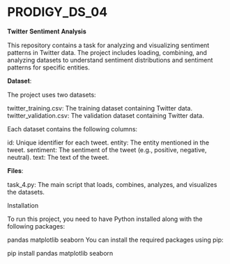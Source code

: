 # PRODIGY_DS_04

𝐓𝐰𝐢𝐭𝐭𝐞𝐫 𝐒𝐞𝐧𝐭𝐢𝐦𝐞𝐧𝐭 𝐀𝐧𝐚𝐥𝐲𝐬𝐢𝐬

This repository contains a task for analyzing and visualizing sentiment patterns in Twitter data. The project includes loading, combining, and analyzing datasets to understand sentiment distributions and sentiment patterns for specific entities.

𝐃𝐚𝐭𝐚𝐬𝐞𝐭:

The project uses two datasets:

twitter_training.csv: The training dataset containing Twitter data.
twitter_validation.csv: The validation dataset containing Twitter data.

Each dataset contains the following columns:

id: Unique identifier for each tweet.
entity: The entity mentioned in the tweet.
sentiment: The sentiment of the tweet (e.g., positive, negative, neutral).
text: The text of the tweet.

𝐅𝐢𝐥𝐞𝐬:

task_4.py: The main script that loads, combines, analyzes, and visualizes the datasets.

Installation

To run this project, you need to have Python installed along with the following packages:

pandas
matplotlib
seaborn
You can install the required packages using pip:

pip install pandas matplotlib seaborn
